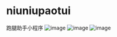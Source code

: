 # niuniupaotui
跑腿助手小程序
![image](https://github.com/holic00china/nnpaotui/blob/master/demo/IMG_4800.PNG)
![image](https://github.com/holic00china/nnpaotui/blob/master/demo/IMG_4801.PNG)
![image](https://github.com/holic00china/nnpaotui/blob/master/demo/IMG_4802.PNG)
